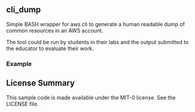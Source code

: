 ## cli_dump

Simple BASH wrapper for aws cli to generate a human readable dump of common resources in an AWS account.

The tool could be run by students in their labs and the output submitted to the educator to evaluate their work.

### Example

## License Summary

This sample code is made available under the MIT-0 license. See the LICENSE file.
